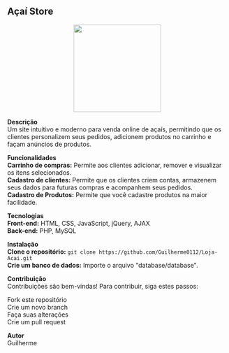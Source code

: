## Açaí Store

<div align='center'>
  <img width='200' src='https://cdn-icons-png.flaticon.com/512/5916/5916453.png'>
</div>

**Descrição**
<br>
Um site intuitivo e moderno para venda online de açaís, permitindo que os clientes personalizem seus pedidos, adicionem produtos no carrinho e façam anúncios de produtos.

**Funcionalidades**
<br>
**Carrinho de compras:** Permite aos clientes adicionar, remover e visualizar os itens selecionados.
<br>
**Cadastro de clientes:** Permite que os clientes criem contas, armazenem seus dados para futuras compras e acompanhem seus pedidos.
<br>
**Cadastro de Produtos:** Permite que você cadastre produtos na maior facilidade.

**Tecnologias**
<br>
**Front-end:** HTML, CSS, JavaScript, jQuery, AJAX
<br>
**Back-end:** PHP, MySQL

**Instalação**
<br>
**Clone o repositório:** `git clone https://github.com/Guilherme0112/Loja-Acai.git`
<br>
**Crie um banco de dados:** Importe o arquivo "database/database".

**Contribuição**
<br>
Contribuições são bem-vindas! Para contribuir, siga estes passos:

Fork este repositório
<br>
Crie um novo branch
<br>
Faça suas alterações
<br>
Crie um pull request

**Autor**
<br>
Guilherme